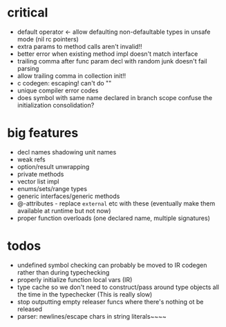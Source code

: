 # critical

* default operator <- allow defaulting non-defaultable types in unsafe mode (nil rc pointers)
* extra params to method calls aren't invalid!!
* better error when existing method impl doesn't match interface
* trailing comma after func param decl with random junk doesn't fail parsing
* allow trailing comma in collection init!!
* c codegen: escaping! can't do ""
* unique compiler error codes
* does symbol with same name declared in branch scope confuse the initialization consolidation?

# big features

* decl names shadowing unit names
* weak refs
* option/result unwrapping
* private methods
* vector list impl
* enums/sets/range types
* generic interfaces/generic methods
* @-attributes - replace `external` etc with these (eventually make them available at runtime but not now)
* proper function overloads (one declared name, multiple signatures)

# todos

* undefined symbol checking can probably be moved to IR codegen rather than during typechecking 
* properly initialize function local vars (IR)
* type cache so we don't need to construct/pass around type objects all the time in the typechecker (This is really slow)
* stop outputting empty releaser funcs where there's nothing ot be released
* parser: newlines/escape chars in string literals~~~~
